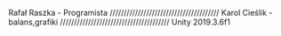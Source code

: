 Rafał Raszka - Programista 
///////////////////////////////////////
Karol Cieślik - balans,grafiki
///////////////////////////////////////
Unity 2019.3.6f1
